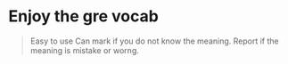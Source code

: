 # Enjoy the gre vocab
> Easy to use
> Can mark if you do not know the meaning.
> Report if the meaning is mistake or worng.
